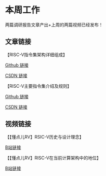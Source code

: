 # 本周工作

两篇调研报告文章产出+上周的两篇视频已经发布！

## 文章链接

【RISC-V指令集架构详细组成】

[Github 链接](https://github.com/Jingqing3948/plct/blob/main/RISC-V_short_video/doc/RISC-V%E6%8C%87%E4%BB%A4%E9%9B%86%E6%9E%B6%E6%9E%84%E8%AF%A6%E7%BB%86%E7%BB%84%E6%88%90.md)

[CSDN 链接](http://t.csdnimg.cn/Zphgy)

【RISC-V主要指令集介绍及规则】

[Github 链接](https://github.com/Jingqing3948/plct/blob/main/RISC-V_short_video/doc/RISC-V%E4%B8%BB%E8%A6%81%E6%8C%87%E4%BB%A4%E9%9B%86%E4%BB%8B%E7%BB%8D%E5%8F%8A%E8%A7%84%E5%88%99.md)

[CSDN 链接](http://t.csdnimg.cn/hbNcd)

## 视频链接

【【懂点儿RV】RSIC-V历史与设计理念】 

[B站链接](https://www.bilibili.com/video/BV1sm421g7YP/?share_source=copy_web&vd_source=dcdc734e318da0cd82bcccb180b12b40)

【【懂点儿RV】RISC-V在当前计算架构中的地位】 

[B站链接](https://www.bilibili.com/video/BV1bH4y1w7UY/?share_source=copy_web&vd_source=dcdc734e318da0cd82bcccb180b12b40)
